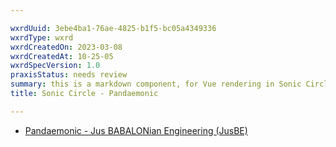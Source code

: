 ```yaml
---

wxrdUuid: 3ebe4ba1-76ae-4825-b1f5-bc05a4349336
wxrdType: wxrd
wxrdCreatedOn: 2023-03-08
wxrdCreatedAt: 10-25-05
wxrdSpecVersion: 1.0
praxisStatus: needs review 
summary: this is a markdown component, for Vue rendering in Sonic Circle, and should follow kebab-case convetions for the file name
title: Sonic Circle - Pandaemonic

---
```


- [Pandaemonic - Jus BABALONian Engineering (JusBE)](pandaemonic-jusbe)
